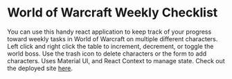 # World of Warcraft Weekly Checklist

You can use this handy react application to keep track of your progress toward weekly tasks in World of Warcraft on multiple different characters.
Left click and right click the table to increment, decrement, or toggle the world boss. Use the trash icon to delete characters or the form to add characters.
Uses Material UI, and React Context to manage state.
Check out the deployed site [here](https://colin-green.github.io/WoW-Weekly-Checklist/).
